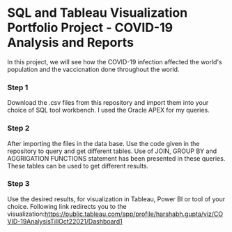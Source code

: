 # SQL and Tableau Visualization Portfolio Project - COVID-19 Analysis and Reports

In this project, we will see how the COVID-19 infection affected the world's population and the vaccicnation done throughout the world.

### Step 1
Download the .csv files from this repository and import them into your choice of SQL tool workbench. 
I used the Oracle APEX for my queries. 

### Step 2 
After importing the files in the data base. Use the code given in the repository to query and get different tables.
Use of JOIN, GROUP BY and AGGRIGATION FUNCTIONS statement has been presented in these queries.
These tables can be used to get different results. 

### Step 3 
Use the desired results, for visualization in Tableau, Power BI or tool of your choice.
Following link redirects you to the visualization:https://public.tableau.com/app/profile/harshabh.gupta/viz/COVID-19AnalysisTillOct22021/Dashboard1
